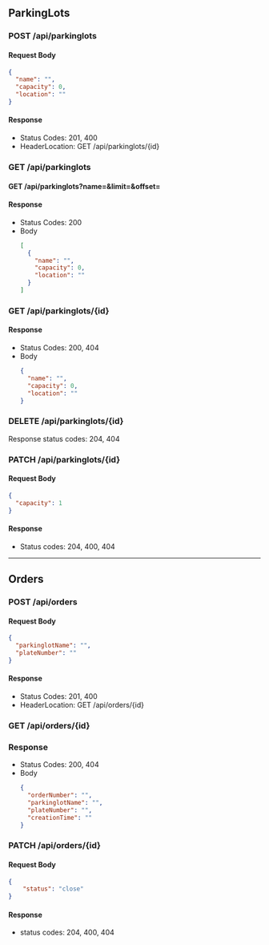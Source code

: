 ## ParkingLots

### POST /api/parkinglots

#### Request Body

```json
{
  "name": "",
  "capacity": 0,
  "location": ""
}
```

#### Response

- Status Codes: 201, 400
- HeaderLocation: GET /api/parkinglots/{id}

### GET /api/parkinglots

#### GET /api/parkinglots?name=&limit=&offset=

#### Response

- Status Codes: 200
- Body
  ```json
  [
    {
      "name": "",
      "capacity": 0,
      "location": ""
    }
  ]
  ```

### GET /api/parkinglots/{id}

#### Response

- Status Codes: 200, 404
- Body
  ```json
  {
    "name": "",
    "capacity": 0,
    "location": ""
  }
  ```

### DELETE /api/parkinglots/{id}

Response status codes: 204, 404

### PATCH /api/parkinglots/{id}

#### Request Body

```json
{
  "capacity": 1
}
```

#### Response

- Status codes: 204, 400, 404

---

## Orders

### POST /api/orders

#### Request Body

```json
{
  "parkinglotName": "",
  "plateNumber": ""
}
```

#### Response

- Status Codes: 201, 400
- HeaderLocation: GET /api/orders/{id}

### GET /api/orders/{id}

### Response

- Status Codes: 200, 404
- Body
  ```json
  {
    "orderNumber": "",
    "parkinglotName": "",
    "plateNumber": "",
    "creationTime": ""
  }
  ```

### PATCH /api/orders/{id}

#### Request Body

```json
{
    "status": "close"
}
```

#### Response

- status codes: 204, 400, 404